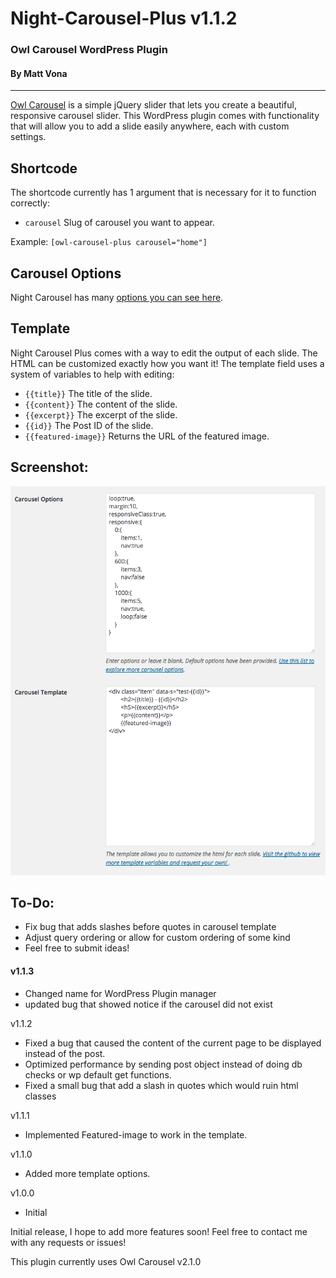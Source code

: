 # Night-Carousel-Plus v1.1.2
### Owl Carousel WordPress Plugin
#### By Matt Vona

---

[Owl Carousel](https://github.com/OwlCarousel2/OwlCarousel2) is a simple jQuery slider that lets you create a beautiful, responsive carousel slider. This WordPress plugin comes with functionality that will allow you to add a slide easily anywhere, each with custom settings.

## Shortcode
The shortcode currently has 1 argument that is necessary for it to function correctly:
- `carousel` Slug of carousel you want to appear.

Example:
`[owl-carousel-plus carousel="home"]`

## Carousel Options
Night Carousel has many [options you can see here](https://owlcarousel2.github.io/OwlCarousel2/docs/api-options.html).

## Template
Night Carousel Plus comes with a way to edit the output of each slide. The HTML can be customized exactly how you want it! The template field uses a system of variables to help with editing:

- `{{title}}` The title of the slide.
- `{{content}}` The content of the slide.
- `{{excerpt}}` The excerpt of the slide.
- `{{id}}` The Post ID of the slide.
- `{{featured-image}}` Returns the URL of the featured image.

## Screenshot:
![Night Carousel Plus Screenshot](assets/img/ocpscreen.png)

## To-Do:
- Fix bug that adds slashes before quotes in carousel template
- Adjust query ordering or allow for custom ordering of some kind
- Feel free to submit ideas!

#### v1.1.3
- Changed name for WordPress Plugin manager
- updated bug that showed notice if the carousel did not exist

v1.1.2
- Fixed a bug that caused the content of the current page to be displayed instead of the post. 
- Optimized performance by sending post object instead of doing db checks or wp default get functions.
- Fixed a small bug that add a slash in quotes which would ruin html classes 

v1.1.1
- Implemented Featured-image to work in the template.

v1.1.0
- Added more template options.

v1.0.0
- Initial


Initial release, I hope to add more features soon!
Feel free to contact me with any requests or issues!

This plugin currently uses Owl Carousel v2.1.0 